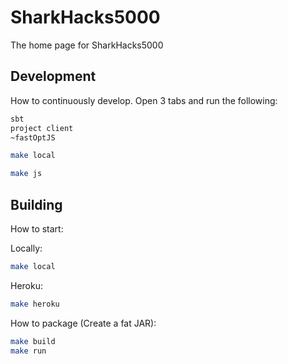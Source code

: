 # SharkHacks5000

The home page for SharkHacks5000

## Development

How to continuously develop. Open 3 tabs and run the following:

```sh
sbt
project client
~fastOptJS
```

```sh
make local
```

```sh
make js
```

## Building

How to start:

Locally:

```sh
make local
```

Heroku:

```sh
make heroku
```

How to package (Create a fat JAR):

```sh
make build
make run
```


